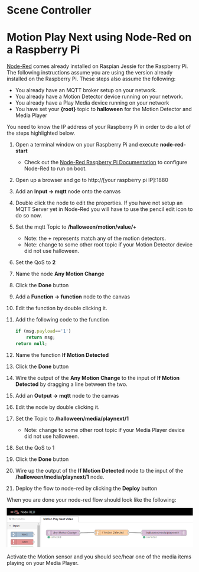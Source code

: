 
# Scene Controller 
# Motion Play Next using Node-Red on a Raspberry Pi
[Node-Red](http://nodered.org/) comes already installed on Raspian Jessie for the Raspberry Pi.  The following instructions assume you are using the version already installed on the Raspberry Pi.  These steps also assume the following:
* You already have an MQTT broker setup on your network.
* You already have a Motion Detector device running on your network.
* You already have a Play Media device running on your network
* You have set your **{root}** topic to **halloween** for the Motion Detector and Media Player

You need to know the IP address of your Raspberry Pi in order to do a lot of the steps highlighted below.

1. Open a terminal window on your Raspberry Pi and execute **node-red-start**
    * Check out the [Node-Red Raspberry Pi Documentation](http://nodered.org/docs/hardware/raspberrypi) to configure Node-Red to run on boot.
2. Open up a browser and go to http://[your raspberry pi IP]:1880
3. Add an **Input -> mqtt** node onto the canvas
4. Double click the node to edit the properties.  If you have not setup an MQTT Server yet in Node-Red you will have to use the pencil edit icon to do so now.
5. Set the mqtt Topic to **/halloween/motion/value/+**
    * Note: the **+** represents match any of the motion detectors. 
    * Note: change to some other root topic if your Motion Detector device did not use halloween. 
6. Set the QoS to **2**
7. Name the node **Any Motion Change**
8. Click the **Done** button
9. Add a **Function -> function** node to the canvas
10. Edit the function by double clicking it.
11. Add the following code to the function

    ``` javascript
    if (msg.payload=='1')
        return msg;
    return null;
    ```
    
12. Name the function **If Motion Detected**
13. Click the **Done** button
14. Wire the output of the **Any Motion Change** to the input of **If Motion Detected** by dragging a line between the two.
15. Add an **Output -> mqtt** node to the canvas
16. Edit the node by double clicking it.
17. Set the Topic to **/halloween/media/playnext/1**
    * Note: change to some other root topic if your Media Player device did not use halloween. 
18. Set the QoS to 1
19. Click the **Done** button
20. Wire up the output of the **If Motion Detected** node to the input of the **/halloween/media/playnext/1** node.
20. Deploy the flow to node-red by clicking the **Deploy** button

When you are done your node-red flow should look like the following:

![Node-Red Motion Play Next Flow](img/noderedmotionplaynext.png)

Activate the Motion sensor and you should see/hear one of the media items playing on your Media Player.




